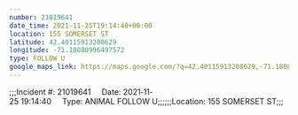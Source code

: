 ```yaml
---
number: 21019641
date_time: 2021-11-25T19:14:40+00:00
location: 155 SOMERSET ST
latitude: 42.40115913208629
longitude: -71.18080996497572
type: FOLLOW U
google_maps_link: https://maps.google.com/?q=42.40115913208629,-71.18080996497572
---
```


;;;Incident #: 21019641     Date: 2021‐11‐25 19:14:40     Type: ANIMAL FOLLOW U;;;;;;Location: 155 SOMERSET ST;;;
